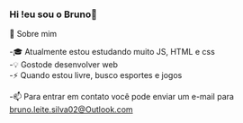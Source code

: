 ### Hi !eu sou o Bruno👋

👨  Sobre mim<br>

-🎓
 Atualmente estou estudando muito  JS, HTML e css<br>
-💡
 Gostode desenvolver web<br>
-⚡
 Quando estou livre, busco esportes e jogos

-📫 
 Para entrar em contato você pode enviar um e-mail para bruno.leite.silva02@Outlook.com<br>

